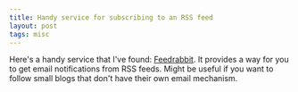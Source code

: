 ```yaml
---
title: Handy service for subscribing to an RSS feed
layout: post
tags: misc
---
```


Here's a handy service that I've found: [Feedrabbit](https://feedrabbit.com/"). It provides a way for you to get email notifications from RSS feeds. Might be useful if you want to follow small blogs that don't have their own email mechanism.
